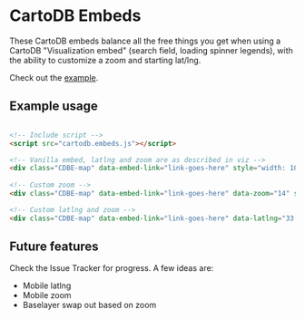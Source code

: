 CartoDB Embeds
===

These CartoDB embeds balance all the free things you get when using a CartoDB "Visualization embed" (search field, loading spinner legends), with the ability to customize a zoom and starting lat/lng.

Check out the [example](http://mhkeller.github.io/cartodb-embeds/examples/index.html).

## Example usage

````html

<!-- Include script -->
<script src="cartodb.embeds.js"></script>

<!-- Vanilla embed, latlng and zoom are as described in viz -->
<div class="CDBE-map" data-embed-link="link-goes-here" style="width: 100%; height: 500px;"></div>
	
<!-- Custom zoom -->
<div class="CDBE-map" data-embed-link="link-goes-here" data-zoom="14" style="width: 100%; height: 500px;"></div>

<!-- Custom latlng and zoom -->
<div class="CDBE-map" data-embed-link="link-goes-here" data-latlng="33.9436333,-118.4906967" data-zoom="9" style="width: 100%; height: 500px;"></div>

````

## Future features

Check the Issue Tracker for progress. A few ideas are:

* Mobile latlng
* Mobile zoom
* Baselayer swap out based on zoom
